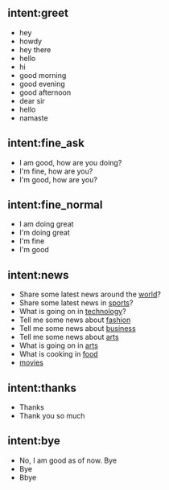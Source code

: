 ## intent:greet
- hey
- howdy
- hey there
- hello
- hi
- good morning
- good evening
- good afternoon
- dear sir
- hello
- namaste

## intent:fine_ask
- I am good, how are you doing?
- I'm fine, how are you?
- I'm good, how are you?

## intent:fine_normal
- I am doing great
- I'm doing great
- I'm fine
- I'm good

## intent:news
- Share some latest news around the [world](category)?
- Share some latest news in [sports](category)?
- What is going on in [technology](category)?
- Tell me some news about [fashion](category)
- Tell me some news about [business](category)
- Tell me some news about [arts](category)
- What is going on in [arts](category)
- What is cooking in [food](category)
- [movies](category)

## intent:thanks
- Thanks
- Thank you so much

## intent:bye
- No, I am good as of now. Bye
- Bye
- Bbye